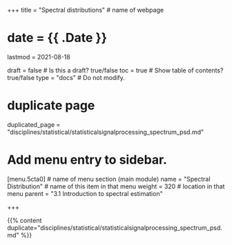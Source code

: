 +++
title = "Spectral distributions"         # name of webpage

# date = {{ .Date }}
lastmod = 2021-08-18

draft = false  # Is this a draft? true/false
toc = true  # Show table of contents? true/false
type = "docs"  # Do not modify.

# duplicate page

duplicated_page = "disciplines/statistical/statisticalsignalprocessing_spectrum_psd.md"

# Add menu entry to sidebar.

[menu.5cta0]                       # name of menu section (main module)
 name = "Spectral Distribution"        # name of this item in that menu
 weight = 320                           # location in that menu
 parent = "3.1 Introduction to spectral estimation"



+++

{{% content duplicate="disciplines/statistical/statisticalsignalprocessing_spectrum_psd.md" %}}
